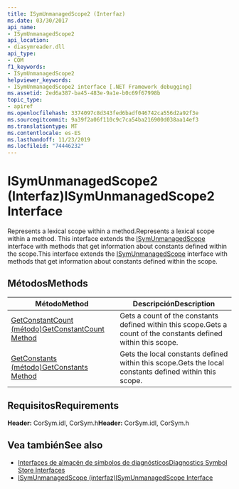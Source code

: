 ```yaml
---
title: ISymUnmanagedScope2 (Interfaz)
ms.date: 03/30/2017
api_name:
- ISymUnmanagedScope2
api_location:
- diasymreader.dll
api_type:
- COM
f1_keywords:
- ISymUnmanagedScope2
helpviewer_keywords:
- ISymUnmanagedScope2 interface [.NET Framework debugging]
ms.assetid: 2ed6a387-ba45-483e-9a1e-b0c69f67998b
topic_type:
- apiref
ms.openlocfilehash: 3374097c8d343fed6badf046742ca556d2a92f3e
ms.sourcegitcommit: 9a39f2a06f110c9c7ca54ba216900d038aa14ef3
ms.translationtype: MT
ms.contentlocale: es-ES
ms.lasthandoff: 11/23/2019
ms.locfileid: "74446232"
---
```

# <a name="isymunmanagedscope2-interface"></a><span data-ttu-id="e2b63-102">ISymUnmanagedScope2 (Interfaz)</span><span class="sxs-lookup"><span data-stu-id="e2b63-102">ISymUnmanagedScope2 Interface</span></span>
<span data-ttu-id="e2b63-103">Represents a lexical scope within a method.</span><span class="sxs-lookup"><span data-stu-id="e2b63-103">Represents a lexical scope within a method.</span></span> <span data-ttu-id="e2b63-104">This interface extends the [ISymUnmanagedScope](../../../../docs/framework/unmanaged-api/diagnostics/isymunmanagedscope-interface.md) interface with methods that get information about constants defined within the scope.</span><span class="sxs-lookup"><span data-stu-id="e2b63-104">This interface extends the [ISymUnmanagedScope](../../../../docs/framework/unmanaged-api/diagnostics/isymunmanagedscope-interface.md) interface with methods that get information about constants defined within the scope.</span></span>  
  
## <a name="methods"></a><span data-ttu-id="e2b63-105">Métodos</span><span class="sxs-lookup"><span data-stu-id="e2b63-105">Methods</span></span>  
  
|<span data-ttu-id="e2b63-106">Método</span><span class="sxs-lookup"><span data-stu-id="e2b63-106">Method</span></span>|<span data-ttu-id="e2b63-107">Descripción</span><span class="sxs-lookup"><span data-stu-id="e2b63-107">Description</span></span>|  
|------------|-----------------|  
|[<span data-ttu-id="e2b63-108">GetConstantCount (método)</span><span class="sxs-lookup"><span data-stu-id="e2b63-108">GetConstantCount Method</span></span>](../../../../docs/framework/unmanaged-api/diagnostics/isymunmanagedscope2-getconstantcount-method.md)|<span data-ttu-id="e2b63-109">Gets a count of the constants defined within this scope.</span><span class="sxs-lookup"><span data-stu-id="e2b63-109">Gets a count of the constants defined within this scope.</span></span>|  
|[<span data-ttu-id="e2b63-110">GetConstants (método)</span><span class="sxs-lookup"><span data-stu-id="e2b63-110">GetConstants Method</span></span>](../../../../docs/framework/unmanaged-api/diagnostics/isymunmanagedscope2-getconstants-method.md)|<span data-ttu-id="e2b63-111">Gets the local constants defined within this scope.</span><span class="sxs-lookup"><span data-stu-id="e2b63-111">Gets the local constants defined within this scope.</span></span>|  
  
## <a name="requirements"></a><span data-ttu-id="e2b63-112">Requisitos</span><span class="sxs-lookup"><span data-stu-id="e2b63-112">Requirements</span></span>  
 <span data-ttu-id="e2b63-113">**Header:** CorSym.idl, CorSym.h</span><span class="sxs-lookup"><span data-stu-id="e2b63-113">**Header:** CorSym.idl, CorSym.h</span></span>  
  
## <a name="see-also"></a><span data-ttu-id="e2b63-114">Vea también</span><span class="sxs-lookup"><span data-stu-id="e2b63-114">See also</span></span>

- [<span data-ttu-id="e2b63-115">Interfaces de almacén de símbolos de diagnósticos</span><span class="sxs-lookup"><span data-stu-id="e2b63-115">Diagnostics Symbol Store Interfaces</span></span>](../../../../docs/framework/unmanaged-api/diagnostics/diagnostics-symbol-store-interfaces.md)
- [<span data-ttu-id="e2b63-116">ISymUnmanagedScope (interfaz)</span><span class="sxs-lookup"><span data-stu-id="e2b63-116">ISymUnmanagedScope Interface</span></span>](../../../../docs/framework/unmanaged-api/diagnostics/isymunmanagedscope-interface.md)
